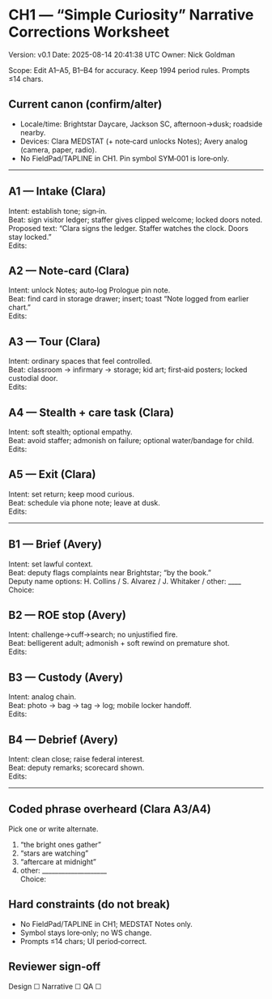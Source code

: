 # CH1 — “Simple Curiosity” Narrative Corrections Worksheet
Version: v0.1
Date: 2025-08-14 20:41:38 UTC
Owner: Nick Goldman

Scope: Edit A1–A5, B1–B4 for accuracy. Keep 1994 period rules. Prompts ≤14 chars.

## Current canon (confirm/alter)
- Locale/time: Brightstar Daycare, Jackson SC, afternoon→dusk; roadside nearby.
- Devices: Clara MEDSTAT (+ note‑card unlocks Notes); Avery analog (camera, paper, radio).
- No FieldPad/TAPLINE in CH1. Pin symbol SYM‑001 is lore‑only.

---

## A1 — Intake (Clara)
Intent: establish tone; sign‑in.  
Beat: sign visitor ledger; staffer gives clipped welcome; locked doors noted.  
Proposed text: “Clara signs the ledger. Staffer watches the clock. Doors stay locked.”  
Edits:

## A2 — Note‑card (Clara)
Intent: unlock Notes; auto‑log Prologue pin note.  
Beat: find card in storage drawer; insert; toast “Note logged from earlier chart.”  
Edits:

## A3 — Tour (Clara)
Intent: ordinary spaces that feel controlled.  
Beat: classroom → infirmary → storage; kid art; first‑aid posters; locked custodial door.  
Edits:

## A4 — Stealth + care task (Clara)
Intent: soft stealth; optional empathy.  
Beat: avoid staffer; admonish on failure; optional water/bandage for child.  
Edits:

## A5 — Exit (Clara)
Intent: set return; keep mood curious.  
Beat: schedule via phone note; leave at dusk.  
Edits:

---

## B1 — Brief (Avery)
Intent: set lawful context.  
Beat: deputy flags complaints near Brightstar; “by the book.”  
Deputy name options: H. Collins / S. Alvarez / J. Whitaker / other: ____  
Choice:

## B2 — ROE stop (Avery)
Intent: challenge→cuff→search; no unjustified fire.  
Beat: belligerent adult; admonish + soft rewind on premature shot.  
Edits:

## B3 — Custody (Avery)
Intent: analog chain.  
Beat: photo → bag → tag → log; mobile locker handoff.  
Edits:

## B4 — Debrief (Avery)
Intent: clean close; raise federal interest.  
Beat: deputy remarks; scorecard shown.  
Edits:

---

## Coded phrase overheard (Clara A3/A4)
Pick one or write alternate.  
1) “the bright ones gather”  
2) “stars are watching”  
3) “aftercare at midnight”  
4) other: ____________________  
Choice:

## Hard constraints (do not break)
- No FieldPad/TAPLINE in CH1; MEDSTAT Notes only.  
- Symbol stays lore‑only; no WS change.  
- Prompts ≤14 chars; UI period‑correct.

## Reviewer sign‑off
Design ☐  Narrative ☐  QA ☐

